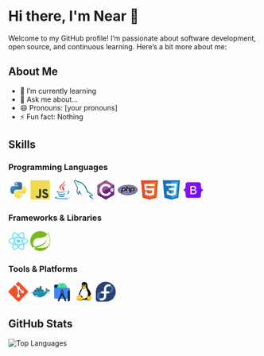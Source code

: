 # Hi there, I'm Near 👋


Welcome to my GitHub profile! I’m passionate about software development, open source, and continuous learning. Here’s a bit more about me:

## About Me

- 🌱 I’m currently learning
- 💬 Ask me about...
- 😄 Pronouns: [your pronouns]
- ⚡ Fun fact: Nothing

## Skills

### Programming Languages

<p>
  <img src="https://raw.githubusercontent.com/devicons/devicon/master/icons/python/python-original.svg" width="40" height="40" alt="Python"/>
  <img src="https://raw.githubusercontent.com/devicons/devicon/master/icons/javascript/javascript-original.svg" width="40" height="40" alt="JavaScript"/>
  <img src="https://raw.githubusercontent.com/devicons/devicon/master/icons/java/java-original.svg" width="40" height="40" alt="Java"/>
  <img src="https://raw.githubusercontent.com/devicons/devicon/master/icons/mysql/mysql-original.svg" width="40" height="40" alt="MySQL"/>
  <img src="https://raw.githubusercontent.com/devicons/devicon/master/icons/csharp/csharp-original.svg" width="40" height="40" alt="C#"/>
  <img src="https://raw.githubusercontent.com/devicons/devicon/master/icons/php/php-original.svg" width="40" height="40" alt="PHP"/>
  <img src="https://raw.githubusercontent.com/devicons/devicon/master/icons/html5/html5-original.svg" width="40" height="40" alt="HTML5"/>
  <img src="https://raw.githubusercontent.com/devicons/devicon/master/icons/css3/css3-original.svg" width="40" height="40" alt="CSS3"/>
  <img src="https://raw.githubusercontent.com/devicons/devicon/master/icons/bootstrap/bootstrap-original.svg" width="40" height="40" alt="Bootstrap"/>
</p>

### Frameworks & Libraries

<p>
  <img src="https://raw.githubusercontent.com/devicons/devicon/master/icons/react/react-original.svg" width="40" height="40" alt="React"/>
  <img src="https://raw.githubusercontent.com/devicons/devicon/master/icons/spring/spring-original.svg" width="40" height="40" alt="Spring"/>
</p>

### Tools & Platforms

<p>
  <img src="https://raw.githubusercontent.com/devicons/devicon/master/icons/git/git-original.svg" width="40" height="40" alt="Git"/>
  <img src="https://raw.githubusercontent.com/devicons/devicon/master/icons/docker/docker-original.svg" width="40" height="40" alt="Docker"/>
  <img src="https://raw.githubusercontent.com/devicons/devicon/master/icons/androidstudio/androidstudio-original.svg" width="40" height="40" alt="Android Studio"/>
  <img src="https://raw.githubusercontent.com/devicons/devicon/master/icons/linux/linux-original.svg" width="40" height="40" alt="Linux"/>
  <img src="https://raw.githubusercontent.com/devicons/devicon/master/icons/fedora/fedora-original.svg" width="40" height="40" alt="Fedora"/>
</p>


## GitHub Stats

![Top Languages](https://github-readme-stats.vercel.app/api/top-langs/?username=neardc98&layout=compact&theme=radical)
